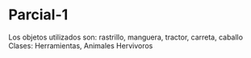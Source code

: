 # Parcial-1
Los objetos utilizados son: rastrillo, manguera, tractor, carreta, caballo
Clases: Herramientas, Animales Hervivoros